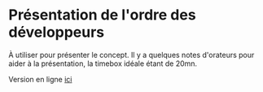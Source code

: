 # Présentation de l'ordre des développeurs

À utiliser pour présenter le concept.
Il y a quelques notes d'orateurs pour aider à la présentation, la timebox idéale étant de 20mn.

Version en ligne [ici](http://ordre-des-developpeurs.github.io/introduction/#/)
